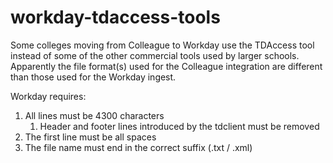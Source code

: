 # workday-tdaccess-tools

Some colleges moving from Colleague to Workday use the TDAccess tool instead of some of the other commercial tools used by larger schools. Apparently the file format(s) used for the Colleague integration are different than those used for the Workday ingest. 

Workday requires:
1. All lines must be 4300 characters
	1. Header and footer lines introduced by the tdclient must be removed
1. The first line must be all spaces
1. The file name must end in the correct suffix (.txt / .xml)

